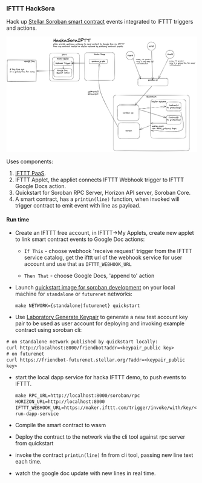 ### IFTTT HackSora

Hack up [Stellar Soroban smart contract](https://soroban.stellar.org/docs) events integrated to IFTTT triggers and actions. 


![system diagram image](hacka.png)


Uses components:

1. [IFTTT PaaS](https://ifttt.com).
2. IFTTT Applet, the appliet connects IFTTT Webhook trigger to IFTTT Google Docs action.
3. Quickstart for Soroban RPC Server, Horizon API server, Soroban Core.
4. A smart contract, has a `printLn(line)` function, when invoked will trigger contract to emit event with line as payload.

#### Run time

* Create an IFTTT free account, in IFTTT->My Applets, create new applet to link smart contract events to Google Doc actions:

  * `If This` - choose webhook 'receive request' trigger from the IFTTT service catalog, get the ifttt url of the webhook service for user account and use that as `IFTTT_WEBHOOK_URL`
      
  * `Then That` - choose Google Docs, 'append to' action

* Launch [quickstart image for soroban development](https://github.com/stellar/quickstart#soroban-development) on your local machine for `standalone` or `futurenet` networks:
   ```
   make NETWORK={standalone|futurenet} quickstart
   ```

* Use [Laboratory Generate Keypair](https://laboratory.stellar.org/#account-creator?) to generate a new test account key pair to be used as user account for deploying and invoking example contract using soroban cli:  
```
# on standalone network published by quickstart locally:
curl http://localhost:8000/friendbot?addr=<keypair_public key>
# on futurenet
curl https://friendbot-futurenet.stellar.org/?addr=<keypair_public key>
```

* start the local dapp service for hacka IFTTT demo, to push events to IFTTT.
  ```
  make RPC_URL=http://localhost:8000/soroban/rpc HORIZON_URL=http://localhost:8000 IFTTT_WEBHOOK_URL=https://maker.ifttt.com/trigger/invoke/with/key/<IFTTT_WEBHOOK_KEY> run-dapp-service

  ```

* Compile the smart contract to wasm 
    
* Deploy the contract to the network via the cli tool against rpc server from quickstart 

* invoke the contract `printLn(line)` fn from cli tool, passing new line text each time.

* watch the google doc update with new lines in real time.


  
      
    
    
  






